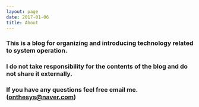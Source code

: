 ```yaml
---
layout: page
date: 2017-01-06
title: About
---
```


### This is a blog for organizing and introducing technology related to system operation.
### I do not take responsibility for the contents of the blog and do not share it externally.
### If you have any questions feel free email me. (onthesys@naver.com)


